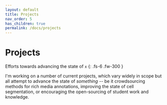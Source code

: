 ```yaml
---
layout: default
title: Projects
nav_order: 5
has_children: true
permalink: /docs/projects
---
```


# Projects

Efforts towards advancing the state of `x`
{: .fs-6 .fw-300 }

I'm working on a number of current projects, which vary widely in scope but all attempt to advance the state of *something* -- be it crowdsourcing methods for rich media annotations, improving the state of cell segmentation, or encouraging the open-sourcing of student work and knowledge.
